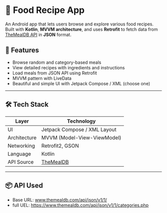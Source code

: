 # 🍲 Food Recipe App

An Android app that lets users browse and explore various food recipes. Built with **Kotlin**, **MVVM architecture**, and uses **Retrofit** to fetch data from [TheMealDB API](https://www.themealdb.com/api.php) in **JSON** format.



## 📱 Features

- Browse random and category-based meals
- View detailed recipes with ingredients and instructions
- Load meals from JSON API using Retrofit
- MVVM pattern with LiveData
- Beautiful and simple UI with Jetpack Compose / XML (choose one)

---

## 🛠️ Tech Stack

| Layer         | Technology                        |
|---------------|-----------------------------------|
| UI            | Jetpack Compose / XML Layout      |
| Architecture  | MVVM (Model-View-ViewModel)       |
| Networking    | Retrofit2, GSON                   |
| Language      | Kotlin                            |
| API Source    | [TheMealDB](https://www.themealdb.com/api.php) |

---

## 📦 API Used

- Base URL:  www.themealdb.com/api/json/v1/1/
- full UEL: https://www.themealdb.com/api/json/v1/1/categories.php

